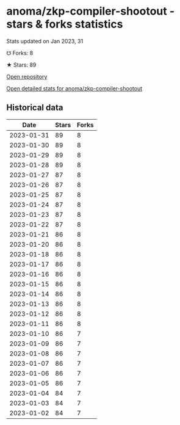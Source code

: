 # anoma/zkp-compiler-shootout - stars & forks statistics

Stats updated on Jan 2023, 31

☋ Forks: 8

★ Stars: 89

[Open repository](https://github.com/anoma/zkp-compiler-shootout)

[Open detailed stats for anoma/zkp-compiler-shootout](https://reviewgithub.com/rep/anoma/zkp-compiler-shootout)

## Historical data
| Date | Stars | Forks |
|------|-------|-------|
| 2023-01-31 | 89 | 8 | 
| 2023-01-30 | 89 | 8 | 
| 2023-01-29 | 89 | 8 | 
| 2023-01-28 | 89 | 8 | 
| 2023-01-27 | 87 | 8 | 
| 2023-01-26 | 87 | 8 | 
| 2023-01-25 | 87 | 8 | 
| 2023-01-24 | 87 | 8 | 
| 2023-01-23 | 87 | 8 | 
| 2023-01-22 | 87 | 8 | 
| 2023-01-21 | 86 | 8 | 
| 2023-01-20 | 86 | 8 | 
| 2023-01-18 | 86 | 8 | 
| 2023-01-17 | 86 | 8 | 
| 2023-01-16 | 86 | 8 | 
| 2023-01-15 | 86 | 8 | 
| 2023-01-14 | 86 | 8 | 
| 2023-01-13 | 86 | 8 | 
| 2023-01-12 | 86 | 8 | 
| 2023-01-11 | 86 | 8 | 
| 2023-01-10 | 86 | 7 | 
| 2023-01-09 | 86 | 7 | 
| 2023-01-08 | 86 | 7 | 
| 2023-01-07 | 86 | 7 | 
| 2023-01-06 | 86 | 7 | 
| 2023-01-05 | 86 | 7 | 
| 2023-01-04 | 84 | 7 | 
| 2023-01-03 | 84 | 7 | 
| 2023-01-02 | 84 | 7 | 

